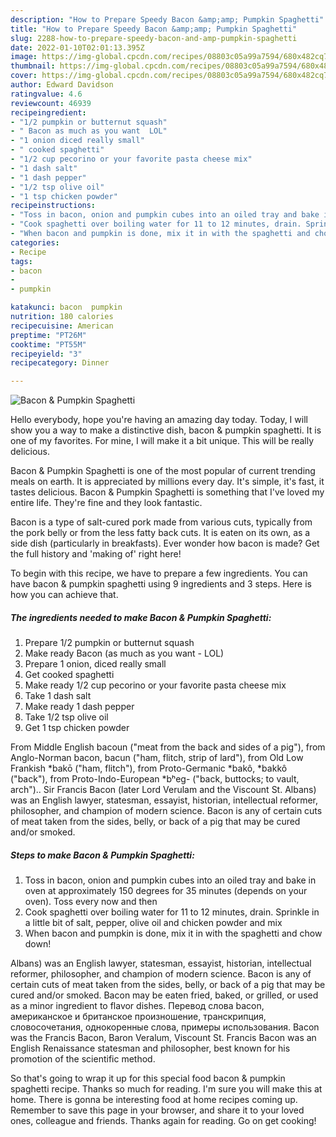```yaml
---
description: "How to Prepare Speedy Bacon &amp;amp; Pumpkin Spaghetti"
title: "How to Prepare Speedy Bacon &amp;amp; Pumpkin Spaghetti"
slug: 2288-how-to-prepare-speedy-bacon-and-amp-pumpkin-spaghetti
date: 2022-01-10T02:01:13.395Z
image: https://img-global.cpcdn.com/recipes/08803c05a99a7594/680x482cq70/bacon-pumpkin-spaghetti-recipe-main-photo.jpg
thumbnail: https://img-global.cpcdn.com/recipes/08803c05a99a7594/680x482cq70/bacon-pumpkin-spaghetti-recipe-main-photo.jpg
cover: https://img-global.cpcdn.com/recipes/08803c05a99a7594/680x482cq70/bacon-pumpkin-spaghetti-recipe-main-photo.jpg
author: Edward Davidson
ratingvalue: 4.6
reviewcount: 46939
recipeingredient:
- "1/2 pumpkin or butternut squash"
- " Bacon as much as you want  LOL"
- "1 onion diced really small"
- " cooked spaghetti"
- "1/2 cup pecorino or your favorite pasta cheese mix"
- "1 dash salt"
- "1 dash pepper"
- "1/2 tsp olive oil"
- "1 tsp chicken powder"
recipeinstructions:
- "Toss in bacon, onion and pumpkin cubes into an oiled tray and bake in oven at approximately 150 degrees for 35 minutes (depends on your oven). Toss every now and then"
- "Cook spaghetti over boiling water for 11 to 12 minutes, drain. Sprinkle in a little bit of salt, pepper, olive oil and chicken powder and mix"
- "When bacon and pumpkin is done, mix it in with the spaghetti and chow down!"
categories:
- Recipe
tags:
- bacon
- 
- pumpkin

katakunci: bacon  pumpkin 
nutrition: 180 calories
recipecuisine: American
preptime: "PT26M"
cooktime: "PT55M"
recipeyield: "3"
recipecategory: Dinner

---
```



![Bacon &amp; Pumpkin Spaghetti](https://img-global.cpcdn.com/recipes/08803c05a99a7594/680x482cq70/bacon-pumpkin-spaghetti-recipe-main-photo.jpg)

Hello everybody, hope you're having an amazing day today. Today, I will show you a way to make a distinctive dish, bacon &amp; pumpkin spaghetti. It is one of my favorites. For mine, I will make it a bit unique. This will be really delicious.

Bacon &amp; Pumpkin Spaghetti is one of the most popular of current trending meals on earth. It is appreciated by millions every day. It's simple, it's fast, it tastes delicious. Bacon &amp; Pumpkin Spaghetti is something that I've loved my entire life. They're fine and they look fantastic.

Bacon is a type of salt-cured pork made from various cuts, typically from the pork belly or from the less fatty back cuts. It is eaten on its own, as a side dish (particularly in breakfasts). Ever wonder how bacon is made? Get the full history and &#39;making of&#39; right here!


To begin with this recipe, we have to prepare a few ingredients. You can have bacon &amp; pumpkin spaghetti using 9 ingredients and 3 steps. Here is how you can achieve that.

<!--inarticleads1-->

##### The ingredients needed to make Bacon &amp; Pumpkin Spaghetti:

1. Prepare 1/2 pumpkin or butternut squash
1. Make ready  Bacon (as much as you want - LOL)
1. Prepare 1 onion, diced really small
1. Get  cooked spaghetti
1. Make ready 1/2 cup pecorino or your favorite pasta cheese mix
1. Take 1 dash salt
1. Make ready 1 dash pepper
1. Take 1/2 tsp olive oil
1. Get 1 tsp chicken powder


From Middle English bacoun ("meat from the back and sides of a pig"), from Anglo-Norman bacon, bacun ("ham, flitch, strip of lard"), from Old Low Frankish *bakō ("ham, flitch"), from Proto-Germanic *bakô, *bakkô ("back"), from Proto-Indo-European *bʰeg- ("back, buttocks; to vault, arch").. Sir Francis Bacon (later Lord Verulam and the Viscount St. Albans) was an English lawyer, statesman, essayist, historian, intellectual reformer, philosopher, and champion of modern science. Bacon is any of certain cuts of meat taken from the sides, belly, or back of a pig that may be cured and/or smoked. 

<!--inarticleads2-->

##### Steps to make Bacon &amp; Pumpkin Spaghetti:

1. Toss in bacon, onion and pumpkin cubes into an oiled tray and bake in oven at approximately 150 degrees for 35 minutes (depends on your oven). Toss every now and then
1. Cook spaghetti over boiling water for 11 to 12 minutes, drain. Sprinkle in a little bit of salt, pepper, olive oil and chicken powder and mix
1. When bacon and pumpkin is done, mix it in with the spaghetti and chow down!


Albans) was an English lawyer, statesman, essayist, historian, intellectual reformer, philosopher, and champion of modern science. Bacon is any of certain cuts of meat taken from the sides, belly, or back of a pig that may be cured and/or smoked. Bacon may be eaten fried, baked, or grilled, or used as a minor ingredient to flavor dishes. Перевод слова bacon, американское и британское произношение, транскрипция, словосочетания, однокоренные слова, примеры использования. Bacon was the Francis Bacon, Baron Veralum, Viscount St. Francis Bacon was an English Renaissance statesman and philosopher, best known for his promotion of the scientific method. 

So that's going to wrap it up for this special food bacon &amp; pumpkin spaghetti recipe. Thanks so much for reading. I'm sure you will make this at home. There is gonna be interesting food at home recipes coming up. Remember to save this page in your browser, and share it to your loved ones, colleague and friends. Thanks again for reading. Go on get cooking!
